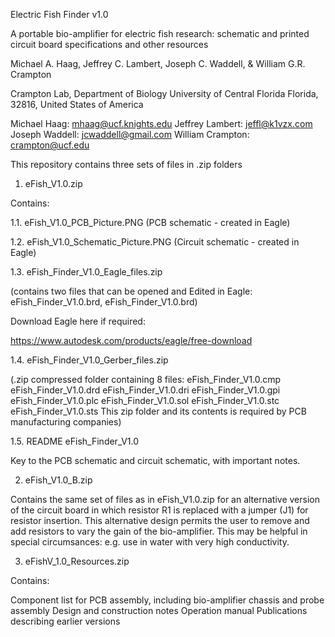 Electric Fish Finder v1.0

A portable bio-amplifier for electric fish research: schematic and printed circuit board specifications and other resources

Michael A. Haag, Jeffrey C. Lambert, Joseph C. Waddell, & William G.R. Crampton

Crampton Lab,
Department of Biology
University of Central Florida
Florida, 32816, 
United States of America

Michael Haag: mhaag@ucf.knights.edu
Jeffrey Lambert: jeffl@k1vzx.com
Joseph Waddell: jcwaddell@gmail.com
William Crampton: crampton@ucf.edu

This repository contains three sets of files in .zip folders  

1. eFish_V1.0.zip

Contains:

1.1. eFish_V1.0_PCB_Picture.PNG 
(PCB schematic - created in Eagle)

1.2. eFish_V1.0_Schematic_Picture.PNG
(Circuit schematic - created in Eagle)

1.3. eFish_Finder_V1.0_Eagle_files.zip

(contains two files that can be opened and Edited in Eagle: eFish_Finder_V1.0.brd, eFish_Finder_V1.0.brd)

Download Eagle here if required:

https://www.autodesk.com/products/eagle/free-download

1.4. eFish_Finder_V1.0_Gerber_files.zip

(.zip compressed folder containing 8 files:
	eFish_Finder_V1.0.cmp
	eFish_Finder_V1.0.drd
	eFish_Finder_V1.0.dri
	eFish_Finder_V1.0.gpi
	eFish_Finder_V1.0.plc
	eFish_Finder_V1.0.sol
	eFish_Finder_V1.0.stc
	eFish_Finder_V1.0.sts
This zip folder and its contents is required by PCB manufacturing companies)

1.5. README eFish_Finder_V1.0

Key to the PCB schematic and circuit schematic, with important notes.

2. eFish_V1.0_B.zip

Contains the same set of files as in eFish_V1.0.zip for an alternative version of the circuit board in which resistor R1 is replaced with a jumper (J1) for resistor insertion. 
This alternative design permits the user to remove and add resistors to vary the gain of the bio-amplifier. This may be helpful in special circumsances: e.g. use in water with very high conductivity.


3. eFishV_1.0_Resources.zip

Contains: 

Component list for PCB assembly, including bio-amplifier chassis and probe assembly
Design and construction notes
Operation manual
Publications describing earlier versions
